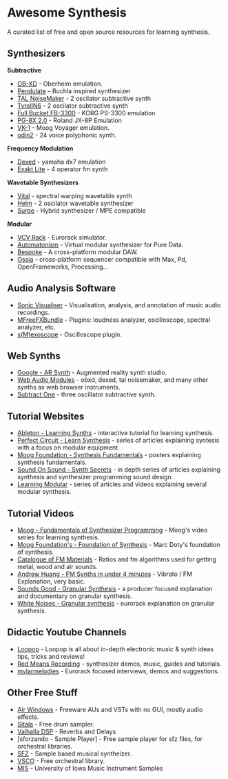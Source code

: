 # Awesome Synthesis
A curated list of free and open source resources for learning synthesis.

## Synthesizers
**Subtractive**
- [OB-XD](https://www.discodsp.com/obxd/) - Oberheim emulation.
- [Pendulate](https://www.eventideaudio.com/promo/pendulate) – Buchla inspired synthesizer
- [TAL NoiseMaker](https://tal-software.com/products/tal-noisemaker) - 2 oscilator subtractive synth
- [TyrellN6](https://u-he.com/products/tyrelln6/) - 2 oscilator subtractive synth
- [Full Bucket FB-3300](https://www.fullbucket.de/music/fb3300.html) - KORG PS-3300 emulation
- [PG-8X 2.0](https://sites.google.com/site/mlvst0/) - Roland JX-8P Emulation
- [VK-1](https://blamsoft.com/vst/vk-1-viking-synthesizer/) - Moog Voyager emulation.
- [odin2](https://www.thewavewarden.com/odin2) - 24 voice polyphonic synth.

**Frequency Modulation**
- [Dexed](https://github.com/asb2m10/dexed) - yamaha dx7 emulation
- [Exakt Lite](https://www.sonicbits.com/exakt-lite.html) - 4 operator fm synth

**Wavetable Synthesizers**
- [Vital](https://vital.audio/) - spectral warping wavetable synth
- [Helm](https://tytel.org/helm/) - 2 oscilator wavetable synthesizer
- [Surge](https://surge-synthesizer.github.io/) - Hybrid synthesizer / MPE compatible

**Modular**
- [VCV Rack](https://vcvrack.com/) - Eurorack simulator.
- [Automatonism](https://www.automatonism.com/) - Virtual modular synthesizer for Pure Data.
- [Bespoke](https://www.bespokesynth.com/) - A cross-platform modular DAW.
- [Ossia](https://ossia.io/) - cross-platform sequencer compatible with Max, Pd, OpenFrameworks, Processing...

## Audio Analysis Software
- [Sonic Visualiser](https://sonicvisualiser.org/) - Visualisation, analysis, and annotation of music audio recordings.
- [MFreeFXBundle](https://meldaproduction.com/MFreeFxBundle) - Plugins: loudness analyzer, oscilloscope, spectral analyzer, etc.
- [s(M)exoscope](http://armandomontanez.com/smexoscope/) - Oscilloscope plugin.

## Web Synths
- [Google - AR Synth](https://artsandculture.google.com/story/7AUBadCIL5Tnow) - Augmented reality synth studio.
- [Web Audio Modules](https://www.webaudiomodules.org/wamsynths/) - obxd, dexed, tal noisemaker, and many other synths as web browser instruments.
- [Subtract One](https://subtract.one/) - three oscillator subtractive synth.

## Tutorial Websites
- [Ableton - Learning Synths](https://learningsynths.ableton.com/) - interactive tutorial for learning synthesis.
- [Perfect Circuit - Learn Synthesis](https://www.perfectcircuit.com/signal/learn-synthesis) - series of articles explaining syntesis with a focus on modular equipment.
- [Moog Foundation - Synthesis Fundamentals](https://moogfoundation.org/learning-synthesis/synthesis-fundamentals/) - posters explaining synthesis fundamentals.
- [Sound On Sound - Synth Secrets](https://www.soundonsound.com/series/synth-secrets) - in depth series of articles explaining synthesis and synthesizer programming sound design.
- [Learning Modular](https://learningmodular.com/category/articles/) - series of articles and videos explaining several modular synthesis.

## Tutorial Videos
- [Moog - Fundamentals of Synthesizer Programming](https://youtube.com/playlist?list=PL59F85FF6EE33EFD2) - Moog's video series for learning synthesis.
- [Moog Foundation's - Foundation of Synthesis](https://youtube.com/playlist?list=PLWA7SlW2OIchLnATNl217Na7WhGmx9RK5) - Marc Doty's foundation of synthesis.
- [Catalogue of FM Materials](https://youtube.com/playlist?list=PLq3MZ5erDgCS-oD50DMwNxRyL2B3Er6lB) - Ratios and fm algorithms used for getting metal, wood and air sounds.
- [Andrew Huang - FM Synths in under 4 minutes](https://youtu.be/vvBl3YUBUyY) - Vibrato / FM Explanation, very basic.
- [Sounds Good - Granular Synthesis](https://youtu.be/SIsIgCLz1ps) - a producer focused explanation and documentary on granular synthesis.
- [White Noises - Granular synthesis](https://youtu.be/ftDLRYnRYZQ) - eurorack explanation on granular synthesis.

## Didactic Youtube Channels
- [Loopop](https://www.youtube.com/c/loopop) -  Loopop is all about in-depth electronic music & synth ideas tips, tricks and reviews! 
- [Red Means Recording](https://www.youtube.com/c/RedMeansRecording/) - synthesizer demos, music, guides and tutorials.
- [mylarmelodies](https://www.youtube.com/c/mylarmelodies/) - Eurorack focused interviews, demos and suggestions.

## Other Free Stuff
- [Air Windows](http://www.airwindows.com/) - Freeware AUs and VSTs with no GUI, mostly audio effects.
- [Sitala](https://decomposer.de/sitala/) - Free drum sampler.
- [Valhalla DSP](https://valhalladsp.com/demos-downloads/) - Reverbs and Delays
- [sforzando - Sample Player] - Free sample player for sfz files, for orchestral libraries.
- [SFZ](https://sfz.tools/sfizz/downloads) - Sample based musical syntheizer.
- [VSCO](https://vis.versilstudios.com/vsco-community.html) - Free orchestral library.
- [MIS](http://theremin.music.uiowa.edu/MIS.html) - University of Iowa Music Instrument Samples
